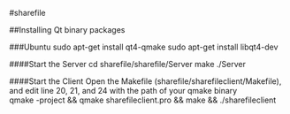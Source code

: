 #sharefile

##Installing Qt binary packages

###Ubuntu
	sudo apt-get install qt4-qmake
    	sudo apt-get install libqt4-dev
    
####Start the Server
	cd sharefile/sharefile/Server
    	make
    	./Server <port number>
    
####Start the Client
Open the Makefile (sharefile/sharefileclient/Makefile), and edit line 20, 21, and 24 with the path of your qmake binary  
	qmake -project && qmake sharefileclient.pro && make && ./sharefileclient
    